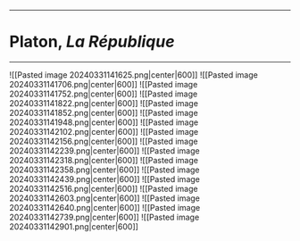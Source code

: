 ***
# Platon, *La République*
***
![[Pasted image 20240331141625.png|center|600]]
![[Pasted image 20240331141706.png|center|600]]
![[Pasted image 20240331141752.png|center|600]]
![[Pasted image 20240331141822.png|center|600]]
![[Pasted image 20240331141852.png|center|600]]
![[Pasted image 20240331141948.png|center|600]]
![[Pasted image 20240331142102.png|center|600]]
![[Pasted image 20240331142156.png|center|600]]
![[Pasted image 20240331142239.png|center|600]]
![[Pasted image 20240331142318.png|center|600]]
![[Pasted image 20240331142358.png|center|600]]
![[Pasted image 20240331142439.png|center|600]]
![[Pasted image 20240331142516.png|center|600]]
![[Pasted image 20240331142603.png|center|600]]
![[Pasted image 20240331142640.png|center|600]]
![[Pasted image 20240331142739.png|center|600]]
![[Pasted image 20240331142901.png|center|600]]

